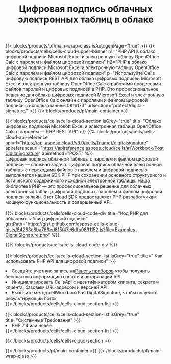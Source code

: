 ﻿---
title:  Цифровая подпись облачных электронных таблиц в облаке
description:  Облачные API и SDK для цифровой подписи Microsoft Excel и OpenOffice Calc. Цифровая подпись электронных таблиц по Cells Облако API. SDK поддерживает различные языки разработки. Среди них Android, C#, Go, Java, NodeJS, Perl, PHP, Python, Ruby и swift.
url: /ru/php/protect/digital-signature/
---
{{< blocks/products/pf/main-wrap-class isAutogenPage="true" >}}
{{< blocks/products/cells/cells-cloud-upper-banner h1="PHP API в облако цифровой подписи Microsoft Excel и электронную таблицу OpenOffice Calc с паролем и файлом цифровой подписи" h2="PHP в облако цифровой подписи Microsoft Excel и электронную таблицу OpenOffice Calc с паролем и файлом цифровой подписи" p="Используйте Cells цифровую подпись REST API для облака цифровых подписей Microsoft Excel и электронную таблицу OpenOffice Calc с рабочими процессами файлов паролей и цифровых подписей в PHP. Это профессиональное решение для облака цифровых подписей Microsoft Excel и электронную таблицу OpenOffice Calc онлайн с паролями и файлом цифровой подписи с использованием 0816173" urlsection="protect/digital-signature/" >}}
{{< blocks/products/pf/main-container >}}

{{< blocks/products/cells/cells-cloud-section isGrey="true" title="Облако цифровых подписей Microsoft Excel и электронная таблица OpenOffice Calc с паролем — PHP REST API" >}}
{{% blocks/products/cells/cells-cloud-api-reference apiurl="https://api.aspose.cloud/v3.0/cells/{name}/digitalsignature" apireferenceurl="https://apireference.aspose.cloud/cells/#/Workbook/PostDigitalSignature" apimethod="POST" %}}
<br/>
Цифровая подпись облачной таблицы с паролем и файлом цифровой подписи — сложная задача. Цифровая подпись облачной электронной таблицы с переходами файлов с паролем и цифровой подписью выполняется нашим SDK PHP при сохранении основного структурного и логического содержимого исходной электронной таблицы. Наша библиотека PHP — это профессиональное решение для облачных электронных таблиц цифровой подписи с паролем и файлом цифровой подписи онлайн. Этот Cloud SDK предоставляет PHP разработчикам мощную функциональность и совершенный API.
<br/>
<br/>
{{% blocks/products/cells/cells-cloud-code-div title="Код PHP для облачных таблиц цифровой подписи" gistPath="https://gist.github.com/aspose-cells-cloud-gists/84283c8ba766ed815f47e6dfb0891152.js?file=Examples-DigitalSignature.php" %}}
  
{{% /blocks/products/cells/cells-cloud-code-div %}}
<br/>
<br/>
{{< blocks/products/cells/cells-cloud-section-list isGrey="true" title=" Как использовать PHP API для цифровой подписи" >}}
<li> Создайте учетную запись на<a href="https://dashboard.aspose.cloud/">Панель приборов</a> чтобы получить бесплатную информацию о квоте и авторизации API</li>
<li>Инициализировать CellsApi с идентификатором клиента, секретом клиента, базовым URL-адресом и версией API.</li>
<li>Вызовите метод cellWorkbookPostDigitalSignature, чтобы получить результирующий поток</li>
{{< /blocks/products/cells/cells-cloud-section-list >}}
<br/>
<br/>
{{< blocks/products/cells/cells-cloud-section-list isGrey="true" title="Системные Требования" >}}
<li>PHP 7.4 или новее</li>
{{< /blocks/products/cells/cells-cloud-section-list >}}

{{< /blocks/products/cells/cells-cloud-section >}}

{{< /blocks/products/pf/main-container >}}
{{< /blocks/products/pf/main-wrap-class >}}

